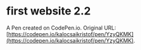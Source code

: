 # first website 2.2

A Pen created on CodePen.io. Original URL: [https://codepen.io/kalocsaikristof/pen/YzyQKMK](https://codepen.io/kalocsaikristof/pen/YzyQKMK).


